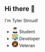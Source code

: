 ## Hi there 👋

I'm Tyler Stroud!

- <img src="./assets/graduated.svg" width="20"/> Student
- <img src="./assets/data.svg" width="20"/> Developer
- <img src="./assets/usmc-logo.png" width="20"/> Veteran
<!--
**TylerWStroud/TylerWStroud** is a ✨ _special_ ✨ repository because its `README.md` (this file) appears on your GitHub profile.

Here are some ideas to get you started:

- 🔭 I’m currently working on ...
- 🌱 I’m currently learning ...
- 👯 I’m looking to collaborate on ...
- 🤔 I’m looking for help with ...
- 💬 Ask me about ...
- 📫 How to reach me: ...
- 😄 Pronouns: ...
- ⚡ Fun fact: ...
  -->
